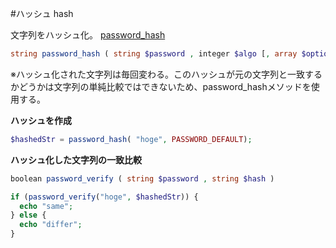 #ハッシュ hash

文字列をハッシュ化。
[password_hash](http://php.net/manual/ja/function.password-hash.php)

```php
string password_hash ( string $password , integer $algo [, array $options ] )
```

※ハッシュ化された文字列は毎回変わる。このハッシュが元の文字列と一致するかどうかは文字列の単純比較ではできないため、password_hashメソッドを使用する。

**ハッシュを作成**

```php
$hashedStr = password_hash( "hoge", PASSWORD_DEFAULT);
```

**ハッシュ化した文字列の一致比較**

```php
boolean password_verify ( string $password , string $hash )
```

```php
if (password_verify("hoge", $hashedStr)) {
  echo "same";
} else {
  echo "differ";
}
```